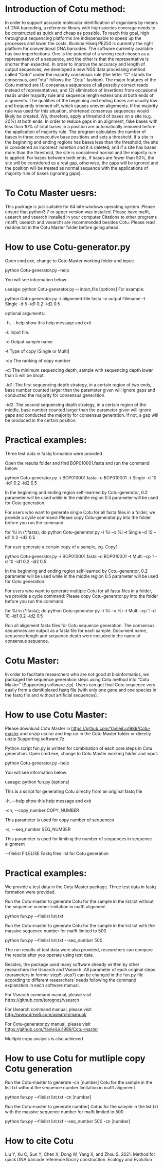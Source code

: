 # Introduction of Cotu method:
In order to support accurate molecular identification of organisms by means of DNA barcoding, a reference library with high species coverage needs to be constructed as quick and cheap as possible. To reach this goal, high throughput sequencing platforms are indispensable to speed up the processes and lower the costs. Illumina Hiseq PE250 is currently the right platform for conventional DNA barcodes. 
The software currently available has two imperfections. One is the potential of a wrong read chosen as a representative of a sequence, and the other is that the representative is shorter than expected. In order to improve the accuracy and length of output sequences, we developed a new NGS data processing method called “Cotu” under the majority consensus rule (the letter “C” stands for consensus, and “otu” follows the “Zotu” fashion). The major features of the Cotu method are (1) consensus sequences of all possibly correct reads instead of representatives; and (2) elimination of insertions from occasional reads under majority rule and sequence length extensions at both ends of alignments. The qualities of the beginning and ending bases are usually low and frequently trimmed off, which causes uneven alignments. If the majority rule was used for this situation, shortened consensus sequences would likely be created. We, therefore, apply a threshold of bases on a site (e.g. 20%) at both ends. In order to reduce gaps in an alignment, fake bases with less than 10% of total bases in a position are automatically removed before the application of majority rule. The program calculates the number of bases in three consecutive base positions and sets a threshold. If a site in the beginning and ending regions has bases less than the threshold, the site is considered an incorrect insertion and it is deleted; and if a site has bases more than the threshold, the site is considered normal and the majority rule is applied. For bases between both ends, if bases are fewer than 50%, the site will be considered as a real gap, otherwise, the gaps will be ignored and the position will be treated as normal sequence with the applications of majority rule of bases (ignoring gaps).

# To Cotu Master uesrs:
This package is just suitable for 64 bite windows operating system.
Please ensure that python3.7 or upper version was installed.
Please have mafft, usearch and vsearch installed in your computer 
Citations to other programs (mafft, usearch and vsearch) are recommended besides Cotu.
Please read readme.txt in the Cotu Master folder before going ahead.

# How to use Cotu-generator.py
Open cmd.exe, change to Cotu Master working folder and input:

python Cotu-generator.py –help

You will see information below:

useage: python Cotu-generator.py –i input_file [options] For example:

python Cotu-generator.py -i alignment-file.fasta –o output-filename –t Single -d 5 -id1 0.2 -id2 0.5

optional arguments:

-h, --help show this help message and exit

-i: Input file.

-o Output sample name

-t Type of copy [Single or Multi]

-cp The ranking of copy number

-d: The minimum sequencing depth, sample with sequencing depth lower than 5 will be dropt.

-id1: The first sequencing depth strategy, in a certain region of two ends, base number counted larger than the parameter given will ignore gaps and conducted the majority for consensus generation.

-id2: The second sequencing depth strategy, in a certain region of the middle, base number counted larger than the parameter given will ignore gaps and conducted the majority for consensus generation. If not, a gap will be produced in the certain position.

# Practical examples:

Three test data in fastq formation were provided.

Open the results folder and find BOP010001.fasta and run the command below:

python Cotu-generator.py -i BOP010001.fasta –o BOP010001 –t Single -d 10 -id1 0.2 -id2 0.5

In the beginning and ending region self-learned by Cotu-generator, 0.2 parameter will be used while in the middle region 0.5 parameter will be used for Cotu generation.

For users who want to generate single Cotu for all fasta files in a folder, we provide a cycle command: Please copy Cotu-generator.py into the folder before you run the command.

for %i in (*.fasta); do python Cotu-generator.py -i %i –o %i –t Single –d 10 –id1 0.2 –id2 0.5

For user generate a certain copy of a sample, eg. Copy1.

python Cotu-generator.py -i BOP010001.fasta –o BOP010001 –t Multi –cp 1 -d 10 -id1 0.2 -id2 0.5

In the beginning and ending region self-learned by Cotu-generator, 0.2 parameter will be used while in the middle region 0.5 parameter will be used for Cotu generation.

For users who want to generate multiple Cotu for all fasta files in a folder, we provide a cycle command: Please copy Cotu-generator.py into the folder before you run the command.

for %i in (*.fasta); do python Cotu-generator.py -i %i –o %i –t Multi –cp 1 –d 10 –id1 0.2 –id2 0.5

Run all alignment fasta files for Cotu sequence generation.
The consensus sequences are output as a fasta file for each sample. Document name, sequence length and sequence depth were included in the name of consensus sequence. 


# Cotu Master:
In order to facilitate researchers who are not good at bioinformatics, we packaged the sequence generation steps using Cotu method into “Cotu Master” (Supporting software.zip). Users can get final Cotu sequence very easily from a demltiplexed fastq file (with only one gene and one species in the fastq file and without artificial sequences).

# How to use Cotu Master:
Please download Cotu Master in https://github.com/YanleiLiu1989/Cotu-master and unzip usr.rar and tmp.rar in the Cotu Master folder or directly unzip Supporting software.7z.

Python script fun.py is written for combination of each core steps in Cotu generation. Open cmd.exe, change to Cotu Master working folder and input:

python Cotu-generator.py –help

You will see information below:

useage: python fun.py [options]

This is a script for generating Cotu directly from an original fastq file

-h, --help show this help message and exit

-cn, --copy_number COPY_NUMBER

This parameter is used for copy number of sequences

-s, --seq_number SEQ_NUMBER

This parameter is used for limiting the number of sequences in sequence alignment

--filelist FILELISE	Fastq files list for Cotu generation
# Practical examples:
We provide a test data in the Cotu Master package. Three test data in fastq formation were provided.

Run the Cotu-master to generate Cotu for the sample in the list.txt without the sequence number limitation in mafft alignment.

python fun.py --filelist list.txt

Run the Cotu-master to generate Cotu for the sample in the list.txt with the massive sequence number for mafft limited to 500.

python fun.py --filelist list.txt --seq_number 500

The run results of test data were also provided, researchers can compare the results after you operate using test data.

Besides, the package used many software already written by other researchers like Usearch and Vsearch. All parameter of each original steps (parameters in former step5-step7) can be changed in the fun.py file according to different researchers’ needs following the command explanation in each software manual.

For Vsearch command manual, please visit https://github.com/torognes/vsearch

For Usearch command manual, please visit http://www.drive5.com/usearch/manual/

For Cotu-generator.py manual, please visit https://github.com/YanleiLiu1989/Cotu-master

Multiple copy analysis is also achieved
# How to use Cotu for mutliple copy Cotu generation
Run the Cotu-master to generate -cn [number] Cotu for the sample in the list.txt without the sequence number limitation in mafft alignment.

python fun.py --filelist list.txt -cn [number]

Run the Cotu-master to generate number] Cotus for the sample in the list.txt with the massive sequence number for mafft limited to 500.

python fun.py --filelist list.txt --seq_number 500 -cn [number]

# How to cite Cotu
Liu Y, Xu C, Sun Y, Chen X, Dong W, Yang X, and Zhou S. 2021. Method for quick DNA barcode reference library construction. Ecology and Evolution
